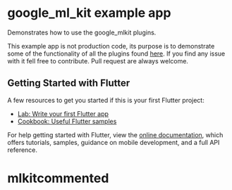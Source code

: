# google\_ml\_kit example app

Demonstrates how to use the google_mlkit plugins.

This example app is not production code, its purpose is to demonstrate some of the functionality of all the plugins found [here](https://github.com/flutter-ml/google_ml_kit_flutter/tree/master). If you find any issue with it fell free to contribute. Pull request are always welcome.

## Getting Started with Flutter

A few resources to get you started if this is your first Flutter project:

- [Lab: Write your first Flutter app](https://flutter.dev/docs/get-started/codelab)
- [Cookbook: Useful Flutter samples](https://flutter.dev/docs/cookbook)

For help getting started with Flutter, view the
[online documentation](https://flutter.dev/docs), which offers tutorials,
samples, guidance on mobile development, and a full API reference.
# mlkitcommented
